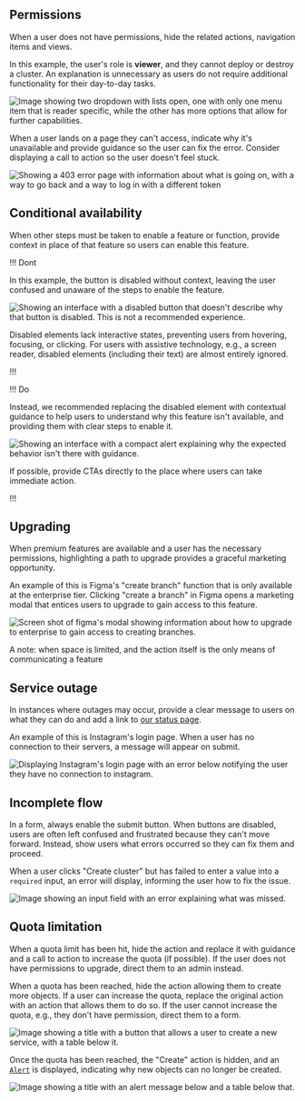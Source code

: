 ## Permissions 

When a user does not have permissions, hide the related actions, navigation items and views.

In this example, the user's role is **viewer**, and they cannot deploy or destroy a cluster. An explanation is unnecessary as users do not require additional functionality for their day-to-day tasks.

![Image showing two dropdown with lists open, one with only one menu item that is reader specific, while the other has more options that allow for further capabilities.](/assets/patterns/disabled-patterns/permissions-example.png)

When a user lands on a page they can't access, indicate why it's unavailable and provide guidance so the user can fix the error. Consider displaying a call to action so the user doesn't feel stuck.

![Showing a 403 error page with information about what is going on, with a way to go back and a way to log in with a different token](/assets/patterns/disabled-patterns/permissions-example-3.png)

## Conditional availability

When other steps must be taken to enable a feature or function, provide context in place of that feature so users can enable this feature.

!!! Dont

In this example, the button is disabled without context, leaving the user confused and unaware of the steps to enable the feature.

![Showing an interface with a disabled button that doesn't describe why that button is disabled. This is not a recommended experience.](/assets/patterns/disabled-patterns/conditional-availability-example-disabled.png)

Disabled elements lack interactive states, preventing users from hovering, focusing, or clicking. For users with assistive technology, e.g., a screen reader, disabled elements (including their text) are almost entirely ignored.

!!!


!!! Do

Instead, we recommended replacing the disabled element with contextual guidance to help users to understand why this feature isn't available, and providing them with clear steps to enable it.

![Showing an interface with a compact alert explaining why the expected behavior isn't there with guidance.](/assets/patterns/disabled-patterns/conditional-availability-example-explanation.png)

If possible, provide CTAs directly to the place where users can take immediate action.

!!!


## Upgrading

When premium features are available and a user has the necessary permissions, highlighting a path to upgrade provides a graceful marketing opportunity.

An example of this is Figma's "create branch" function that is only available at the enterprise tier. Clicking "create a branch" in Figma opens a marketing modal that entices users to upgrade to gain access to this feature.

![Screen shot of figma's modal showing information about how to upgrade to enterprise to gain access to creating branches.](/assets/patterns/disabled-patterns/upgrade-modal-example.png)

A note: when space is limited, and the action itself is the only means of communicating a feature


## Service outage

In instances where outages may occur, provide a clear message to users on what they can do and add a link to [our status page](https://status.hashicorp.com/).

An example of this is Instagram's login page. When a user has no connection to their servers, a message will appear on submit.

![Displaying Instagram's login page with an error below notifying the user they have no connection to instagram.](/assets/patterns/disabled-patterns/service-outage-example.png)

## Incomplete flow

In a form, always enable the submit button. When buttons are disabled, users are often left confused and frustrated because they can't move forward. Instead, show users what errors occurred so they can fix them and proceed. 

When a user clicks "Create cluster" but has failed to enter a value into a `required` input, an error will display, informing the user how to fix the issue.

![Image showing an input field with an error explaining what was missed.](/assets/patterns/disabled-patterns/incomplete-flow-example.png)

## Quota limitation

When a quota limit has been hit, hide the action and replace it with guidance and a call to action to increase the quota (if possible). If the user does not have permissions to upgrade, direct them to an admin instead.

When a quota has been reached, hide the action allowing them to create more objects. If a user can increase the quota, replace the original action with an action that allows them to do so. If the user cannot increase the quota, e.g., they don't have permission, direct them to a form.

![Image showing a title with a button that allows a user to create a new service, with a table below it.](/assets/patterns/disabled-patterns/create-new-limitation-example.png)

Once the quota has been reached, the "Create" action is hidden, and an [`Alert`](https://helios.hashicorp.design/components/alert) is displayed, indicating why new objects can no longer be created.

![Image showing a title with an alert message below and a table below that.](/assets/patterns/disabled-patterns/create-new-limitation-reached-example.png)